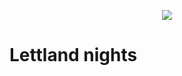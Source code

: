 <p align="center">
  <img src="https://avatars0.githubusercontent.com/u/66633681?s=200&v=4">
</p>

# Lettland nights
